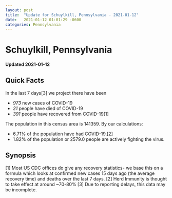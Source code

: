 ```yaml
---
layout: post
title:  "Update for Schuylkill, Pennsylvania - 2021-01-12"
date:   2021-01-12 01:01:29 -0600
categories: Pennsylvania
---
```


# Schuylkill, Pennsylvania
#### Updated 2021-01-12

## Quick Facts

In the last 7 days[3] we project there have been
- *973* new cases of COVID-19
- *21* people have died of COVID-19
- *391* people have recovered from COVID-19[1]

The population in this census area is 141359. By our calculations:
- 6.71% of the population have had COVID-19.[2]
- 1.82% of the population or 2579.0 people are actively fighting the virus.

## Synopsis




[1] Most US CDC offices do give any recovery statistics- we base this on a formula which looks at confirmed new cases
15 days ago (the average recovery time) and deaths over the last 7 days.
[2] Herd Immunity is thought to take effect at around ~70-80%
[3] Due to reporting delays, this data may be incomplete. 
    
